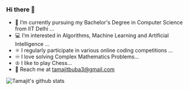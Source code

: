 ### Hi there 👋


- 👨 I’m currently pursuing my Bachelor's Degree in Computer Science from IIT Delhi ...
- 💻 I’m interested in Algorithms, Machine Learning and Artificial Intelligence ...
- ⚛️ I regularly participate in various online coding competitions ...
- ♾️ I love solving Complex Mathematics Problems...
- ♔ I like to play Chess...
- 📧 Reach me at [tamajitbuba3@gmail.com](mailto:tamajitbuba3@gmail.com)<br>


![Tamajit's github stats](https://github-readme-stats.vercel.app/api?username=tamajit-banerjee&count_private=true&show_icons=true&theme=radical)

